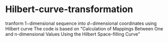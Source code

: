 # Hilbert-curve-transformation
tranform $1-$dimensional sequence into $d-$dimensional coordinates using Hilbert curve
The code is based on "Calculation of Mappings Between One and n-dimensional Values Using the Hilbert Space-filling Curve"
